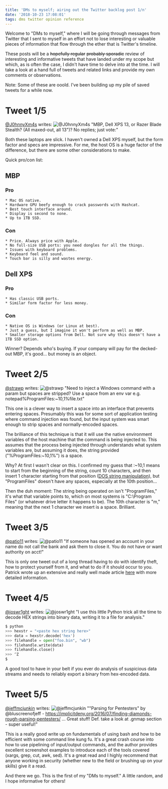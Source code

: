 ```yaml
---
title: 'DMs to myself; airing out the Twitter backlog post 1/n'
date: '2018-10-23 17:08:01'
tags: dms twitter opinion reference
---
```


Welcome to "DMs to myself," where I will be going through messages from Twitter that I sent to myself in an effort not to lose interesting or valuable pieces of information that flow through the ether that is Twitter's timeline.

These posts will be a ~~hopefully regular~~ ~~probably sporadic~~ review of interesting and informative tweets that have landed under my scope but which, as is often the case, I didn't have time to delve into at the time. I will take a look at a hand full of tweets and related links and provide my own comments or observations.

Note: Some of these are ooold. I've been building up my pile of saved tweets for a while now.

# Tweet 1/5
[@J0hnnyXm4s](https://twitter.com/J0hnnyXm4s) writes:
![@J0hnnyXm4s](../../../assets/images/ScreenShot-2018-10-23-1.png)
"MBP, Dell XPS 13, or Razer Blade Stealth? (All maxed-out, all 13")? No replies; just vote:"

Both these laptops are slick. I haven't owned a Dell XPS myself, but the form factor and specs are impressive.
For me, the host OS is a huge factor of the difference, but there are some other considerations to make.

Quick pro/con list:

## MBP
### Pro
	* Mac OS native.
	* Hardware GPU beefy enough to crack passwords with Hashcat.
	* Best touch interface around.
	* Display is second to none.
	* Up to 1TB SSD.

### Con
	* Price. Always price with Apple.
	* No full-size USB ports: you need dongles for all the things.
	* Issues with keyboard problems.
	* Keyboard feel and sound.
	* Touch bar is silly and wastes energy.

## Dell XPS
### Pro
	* Has classic USB ports.
	* Similar form factor for less money.

### Con
	* Native OS is Windows (or Linux at best).
	* Just a guess, but I imagine it won't perform as well as MBP.
	* Smaller storage options from Dell. Not sure why this doesn't have a 1TB SSD option.

Winner? Depends who's buying. If your company will pay for the decked-out MBP, it's good... but money is an object.

# Tweet 2/5
[@strawp](https://twitter.com/strawp) writes:
![@strawp](../../../assets/images/ScreenShot-2018-10-23-2.png)
"Need to inject a Windows command with a param but spaces are stripped? Use a space from an env var e.g. notepad%ProgramFiles:~10,1%file.txt"

This one is a clever way to insert a space into an interface that prevents entering spaces. Presumably this was for some sort of application testing where command injection was found, but the input system was smart enough to strip spaces and normally-encoded spaces.

The brilliance of this technique is that it will use the native environment variables of the host machine that the command is being injected to. This assumes that the process being injected through understands what system variables are, but assuming it does, the string provided ("%ProgramFiles:~10,1%") is a space.

Why? At first I wasn't clear on this. I confirmed my guess that :~10,1 means to start from the beginning of the string, count 10 characters, and then insert 1 character starting from that position ([DOS string manipulation](https://www.dostips.com/DtTipsStringManipulation.php)), but "ProgramFiles" doesn't have any spaces, especially at the 10th position...

Then the duh moment: The string being operated on isn't "ProgramFiles," it's what that variable points to, which on most systems is "C:\Program Files" (or whatever drive letter it happens to be).
The 10th character is "m," meaning that the next 1 character we insert is a space. Brilliant.

# Tweet 3/5
[@patio11](https://twitter.com/patio11) writes:
![@patio11](../../../assets/images/ScreenShot-2018-10-23-3.png)
"If someone has opened an account in your name do not call the bank and ask them to close it. You do not have or want authority on acct!"

This is only one tweet out of a long thread having to do with identify theft, how to protect yourself from it, and what to do if it should occur to you. Patrick wrote up an extensive and really well made article [here](https://www.kalzumeus.com/2017/09/09/identity-theft-credit-reports/) with more detailed information.

# Tweet 4/5
[@joswr1ght](https://twitter.com/joswr1ght) writes:
![@joswr1ght](../../../assets/images/ScreenShot-2018-10-23-4.png)
"I use this little Python trick all the time to decode HEX strings into binary data, writing it to a file for analysis."
~~~ python
$ python
>>> hexstr = "<paste hex string here>"
>>> data = hexstr.decode('hex')
>>> filehandle = open("foo.bin", "wb")
>>> filehandle.write(data)
>>> filehandle.close()
>>> ^Z
$
~~~

A good tool to have in your belt if you ever do analysis of suspicious data streams and needs to reliably export a binary from hex-encoded data.

# Tweet 5/5
[@jeffmcjunkin](https://twitter.com/jeffmcjunkin) writes:
![@jeffmcjunkin](../../../assets/images/ScreenShot-2018-10-23-5.png)
""Parsing for Pentesters" by @bluscreenofjeff - https://implicitdeny.org/2016/07/finding-diamonds-rough-parsing-pentesters/ … Great stuff! Def. take a look at .gnmap section - super useful!"

This is a really good write up on fundamentals of using bash and how to be efficient with some command line kung fu. It's a great crash course into how to use pipelining of input/output commands, and the author provides excellent screenshot examples to introduce each of the tools covered (xargs, grep, cut, awk, sed). It's a great read and I highly recommend that anyone working in security (whether new to the field or brushing up on your skills) give it a read.

And there we go. This is the first of my "DMs to myself." A little random, and I hope informative for others!
